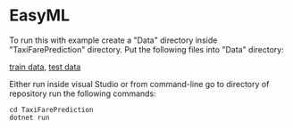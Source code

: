 # EasyML

To run this with example create a "Data" directory inside "TaxiFarePrediction" directory.
Put the following files into "Data" directory:

[train data](https://github.com/dotnet/machinelearning/blob/master/test/data/taxi-fare-train.csv), [test data](https://github.com/dotnet/machinelearning/blob/master/test/data/taxi-fare-test.csv)

Either run inside visual Studio or from command-line go to directory of repository run the following commands:

```
cd TaxiFarePrediction
dotnet run
```
